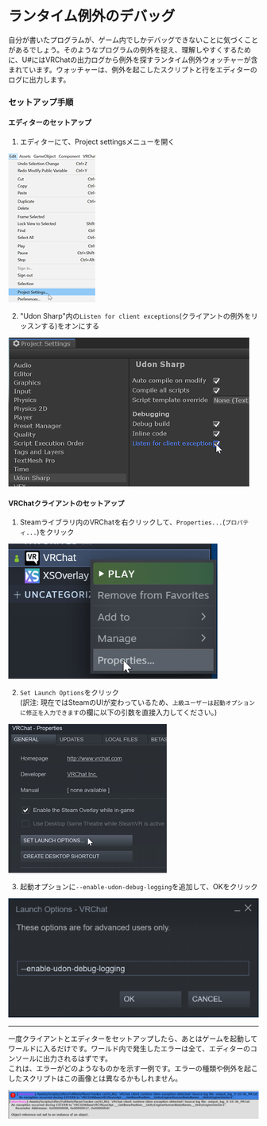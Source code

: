 # ランタイム例外のデバッグ

自分が書いたプログラムが、ゲーム内でしかデバッグできないことに気づくことがあるでしょう。そのようなプログラムの例外を捉え、理解しやすくするために、U#にはVRChatの出力ログから例外を探すランタイム例外ウォッチャーが含まれています。ウォッチャーは、例外を起こしたスクリプトと行をエディターのログに出力します。

### セットアップ手順
#### エディターのセットアップ
1. エディターにて、Project settingsメニューを開く

![Project Settings](/img_usharp/red-1.png)

2. "Udon Sharp"内の`Listen for client exceptions`(クライアントの例外をリッスンする)をオンにする

![Listen for Client Exceptions](/img_usharp/red-2.png)

#### VRChatクライアントのセットアップ
1. Steamライブラリ内のVRChatを右クリックして、`Properties...`(`プロパティ...`)をクリック

![Steam VRChat Properties](/img_usharp/red-3.png)

2. `Set Launch Options`をクリック  
(訳注: 現在ではSteamのUIが変わっているため、`上級ユーザーは起動オプションに修正を入力できます`の欄に以下の引数を直接入力してください。)

![Set Launch Options](/img_usharp/red-4.png)

3. 起動オプションに`--enable-udon-debug-logging`を追加して、OKをクリック

![Steam Launch Args](/img_usharp/red-5.png)


***

一度クライアントとエディターをセットアップしたら、あとはゲームを起動してワールドに入るだけです。ワールド内で発生したエラーは全て、エディターのコンソールに出力されるはずです。  
これは、エラーがどのようなものかを示す一例です。エラーの種類や例外を起こしたスクリプトはこの画像とは異なるかもしれません。

![Error in Console](/img_usharp/red-6.png)